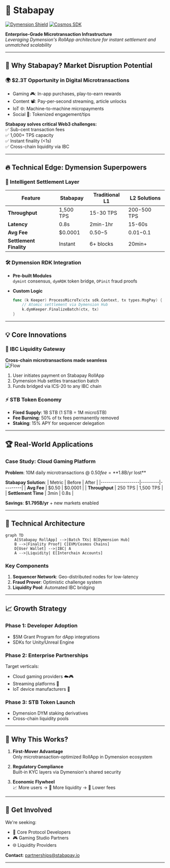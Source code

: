 
# 🌌 Stabapay

[![Dymension Shield](https://img.shields.io/badge/Built_with-Dymension_RDK-7B3FE4.svg)](https://dymension.xyz)
[![Cosmos SDK](https://img.shields.io/badge/Powered_by-Cosmos_SDK-2E3148.svg)](https://cosmos.network)

**Enterprise-Grade Microtransaction Infrastructure**  
*Leveraging Dymension's RollApp architecture for instant settlement and unmatched scalability*

---

## 🚀 Why Stabapay? Market Disruption Potential

### 🌍 **$2.3T Opportunity** in Digital Microtransactions
- Gaming 🎮: In-app purchases, play-to-earn rewards
- Content 📽️: Pay-per-second streaming, article unlocks
- IoT 🌐: Machine-to-machine micropayments
- Social 💬: Tokenized engagement/tips

**Stabapay solves critical Web3 challenges:**  
✅ Sub-cent transaction fees  
✅ 1,000+ TPS capacity  
✅ Instant finality (<1s)  
✅ Cross-chain liquidity via IBC

---

## 🔥 Technical Edge: Dymension Superpowers

### 🧠 Intelligent Settlement Layer
| Feature                | Stabapay | Traditional L1 | L2 Solutions |
|------------------------|----------|----------------|--------------|
| **Throughput**         | 1,500 TPS| 15-30 TPS      | 200-500 TPS  |
| **Latency**            | 0.8s     | 2min-1hr       | 15-60s       |
| **Avg Fee**            | $0.0001  | $0.50-$5       | $0.01-$0.1   |
| **Settlement Finality**| Instant  | 6+ blocks      | 20min+       |

### 🛠️ Dymension RDK Integration
- **Pre-built Modules**  
  `dymint` consensus, `dymRDK` token bridge, `OPinit` fraud proofs

- **Custom Logic**  
  ```go
  func (k Keeper) ProcessMicroTx(ctx sdk.Context, tx types.MsgPay) {
      // Atomic settlement via Dymension Hub
      k.dymKeeper.FinalizeBatch(ctx, tx)
  }
  ```

---

## 💡 Core Innovations

### 🌉 IBC Liquidity Gateway
**Cross-chain microtransactions made seamless**  
![Flow](https://i.imgur.com/7vXzTQp.png)

1. User initiates payment on Stabapay RollApp
2. Dymension Hub settles transaction batch
3. Funds bridged via ICS-20 to any IBC chain

### ⚡ STB Token Economy
- **Fixed Supply**: 1B STB (1 STB = 1M microSTB)
- **Fee Burning**: 50% of tx fees permanently removed
- **Staking**: 15% APY for sequencer delegation

---

## 🏆 Real-World Applications

### Case Study: Cloud Gaming Platform
**Problem**: 10M daily microtransactions @ $0.50 fee = **$1.8B/yr lost**

**Stabapay Solution**:
| Metric           | Before  | After   |
|-------------------|---------|---------|
| **Avg Fee**       | $0.50   | $0.0001 |
| **Throughput**    | 250 TPS | 1,500 TPS |
| **Settlement Time** | 3min   | 0.8s    |

**Savings**: **$1.795B/yr** + new markets enabled

---

## 🧩 Technical Architecture

```mermaid
graph TD
    A[Stabapay RollApp] -->|Batch TXs| B[Dymension Hub]
    B -->|Finality Proof| C[EVM/Cosmos Chains]
    D[User Wallet] -->|IBC| A
    A -->|Liquidity| E[Interchain Accounts]
```

### Key Components
1. **Sequencer Network**: Geo-distributed nodes for low-latency
2. **Fraud Prover**: Optimistic challenge system
3. **Liquidity Pool**: Automated IBC bridging

---

## 📈 Growth Strategy

### Phase 1: Developer Adoption
- $5M Grant Program for dApp integrations
- SDKs for Unity/Unreal Engine

### Phase 2: Enterprise Partnerships
Target verticals:  
- Cloud gaming providers ☁️🎮  
- Streaming platforms 🎥  
- IoT device manufacturers 📶

### Phase 3: STB Token Launch
- Dymension DYM staking derivatives
- Cross-chain liquidity pools

---

## 🏅 Why This Works?

1. **First-Mover Advantage**  
   Only microtransaction-optimized RollApp in Dymension ecosystem

2. **Regulatory Compliance**  
   Built-in KYC layers via Dymension's shared security

3. **Economic Flywheel**  
   📈 More users → 🌊 More liquidity → 💸 Lower fees

---

## 🌟 Get Involved

We're seeking:
- 🔧 Core Protocol Developers
- 🎮 Gaming Studio Partners
- 🌐 Liquidity Providers

**Contact**: partnerships@stabapay.io

---


